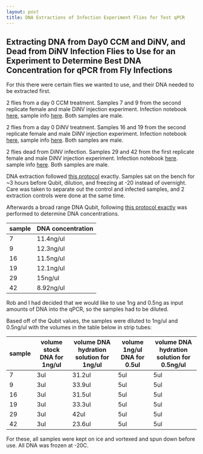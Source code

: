 ```yaml
---
layout: post
title: DNA Extractions of Infection Experiment Flies for Test qPCR
--- 
```


## Extracting DNA from Day0 CCM and DiNV, and Dead from DiNV Infection Flies to Use for an Experiment to Determine Best DNA Concentration for qPCR from Fly Infections 

For this there were certain flies we wanted to use, and their DNA needed to be extracted first. 

2 flies from a day 0 CCM treatment. Samples 7 and 9 from the second replicate female and male DiNV injection experiment. Infection notebook [here](https://meschedl.github.io/Unckless-Lab-Notebook-Maggie/2023/10/06/2nd-male-female-nanoject-test.html), sample info [here](https://docs.google.com/spreadsheets/d/1HY1r3GuYIYyAQ4JWrH4Am093I0ib-PK4roZGPLVqu64/edit#gid=0). Both samples are male. 

2 flies from a day 0 DiNV treatment. Samples 16 and 19 from the second replicate female and male DiNV injection experiment. Infection notebook [here](https://meschedl.github.io/Unckless-Lab-Notebook-Maggie/2023/10/06/2nd-male-female-nanoject-test.html), sample info [here](https://docs.google.com/spreadsheets/d/1HY1r3GuYIYyAQ4JWrH4Am093I0ib-PK4roZGPLVqu64/edit#gid=0). Both samples are male. 

2 flies dead from DiNV infection. Samples 29 and 42 from the first replicate female and male DiNV injection experiment. Infection notebook [here](https://meschedl.github.io/Unckless-Lab-Notebook-Maggie/2023/09/27/male-female-nanojet-test.html). sample info [here](https://docs.google.com/spreadsheets/d/1HY1r3GuYIYyAQ4JWrH4Am093I0ib-PK4roZGPLVqu64/edit#gid=0). Both samples are male. 

DNA extraction followed [this protocol](https://github.com/meschedl/Unckless_Lab_Resources/blob/main/protocols/single_fly_DNA_extraction_DiNV.md) exactly. Samples sat on the bench for ~3 hours before Qubit, dilution, and freezing at -20 instead of overnight. Care was taken to separate out the control and infected samples, and 2 extraction controls were done at the same time. 

Afterwards a broad range DNA Qubit, following [this protocol exactly](https://docs.google.com/document/d/1ZCz0SBof6LHE3P_LbftawFyexl8iCECUlvjIcauPYwY/edit?usp=share_link) was performed to determine DNA concentrations. 

|sample|DNA concentration|
|---|---|
|7|11.4ng/ul|
|9|12.3ng/ul|
|16|11.5ng/ul|
|19|12.1ng/ul|
|29|15ng/ul|
|42|8.92ng/ul|

Rob and I had decided that we would like to use 1ng and 0.5ng as input amounts of DNA into the qPCR, so the samples had to be diluted. 

Based off of the Qubit values, the samples were diluted to 1ng/ul and 0.5ng/ul with the volumes in the table below in strip tubes:

|sample|volume stock DNA for 1ng/ul|volume DNA hydration solution for 1ng/ul|volume 1ng/ul DNA for 0.5ul|volume DNA hydration solution for 0.5ng/ul|
|---|---|---|---|---|
|7|3ul|31.2ul|5ul|5ul|
|9|3ul|33.9ul|5ul|5ul|
|16|3ul|31.5ul|5ul|5ul|
|19|3ul|33.3ul|5ul|5ul|
|29|3ul|42ul|5ul|5ul|
|42|3ul|23.6ul|5ul|5ul|

For these, all samples were kept on ice and vortexed and spun down before use. All DNA was frozen at -20C. 